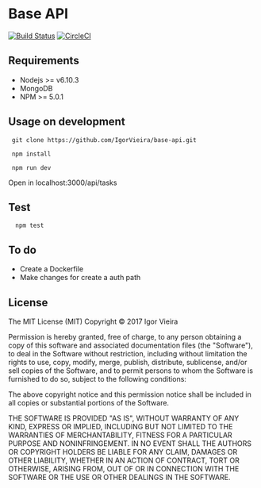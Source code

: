 # Base API

[![Build Status](https://travis-ci.org/IgorVieira/base-api.svg?branch=master)](https://travis-ci.org/IgorVieira/base-api)
[![CircleCI](https://circleci.com/gh/IgorVieira/base-api.svg?style=svg)](https://circleci.com/gh/IgorVieira/base-api)


## Requirements

 - Nodejs >= v6.10.3 
 - MongoDB
 - NPM >= 5.0.1


## Usage on development

```
 git clone https://github.com/IgorVieira/base-api.git
```
```
 npm install
```

```
 npm run dev
```

Open in localhost:3000/api/tasks

## Test

```
  npm test
```

## To do
 - Create a Dockerfile
 - Make changes for create a auth path

## License

The MIT License (MIT) Copyright © 2017 Igor Vieira

Permission is hereby granted, free of charge, to any person obtaining a copy of this software and associated documentation files (the "Software"), to deal in the Software without restriction, including without limitation the rights to use, copy, modify, merge, publish, distribute, sublicense, and/or sell copies of the Software, and to permit persons to whom the Software is furnished to do so, subject to the following conditions:

The above copyright notice and this permission notice shall be included in all copies or substantial portions of the Software.

THE SOFTWARE IS PROVIDED "AS IS", WITHOUT WARRANTY OF ANY KIND, EXPRESS OR IMPLIED, INCLUDING BUT NOT LIMITED TO THE WARRANTIES OF MERCHANTABILITY, FITNESS FOR A PARTICULAR PURPOSE AND NONINFRINGEMENT. IN NO EVENT SHALL THE AUTHORS OR COPYRIGHT HOLDERS BE LIABLE FOR ANY CLAIM, DAMAGES OR OTHER LIABILITY, WHETHER IN AN ACTION OF CONTRACT, TORT OR OTHERWISE, ARISING FROM, OUT OF OR IN CONNECTION WITH THE SOFTWARE OR THE USE OR OTHER DEALINGS IN THE SOFTWARE.

